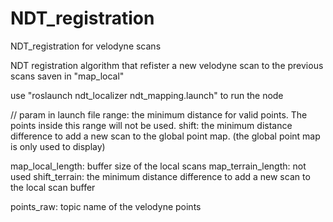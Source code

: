 # NDT_registration
NDT_registration for velodyne scans
  
  NDT registration algorithm that refister a new velodyne scan to the previous scans saven in "map_local"
  
  use "roslaunch ndt_localizer ndt_mapping.launch" to run the node
  
  
  // param in launch file
  range: the minimum distance for valid points. The points inside this range will not be used.
  shift: the minimum distance difference to add a new scan to the global point map. (the global point map is only used to display)
  
  map_local_length:       buffer size of the local scans
  map_terrain_length:     not used
  shift_terrain:          the minimum distance difference to add a new scan to the local scan buffer

  points_raw:             topic name of the velodyne points
